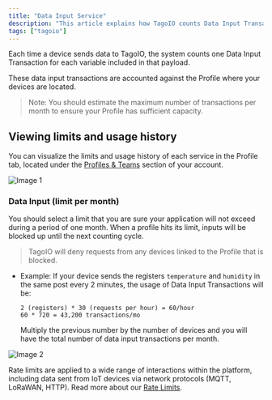 ```yaml
---
title: "Data Input Service"
description: "This article explains how TagoIO counts Data Input Transactions when devices send data, and where to view limits and usage history for each Profile. It also reminds you to estimate your monthly transaction volume."
tags: ["tagoio"]
---
```

Each time a device sends data to TagoIO, the system counts one Data Input Transaction for each variable included in that payload.

These data input transactions are accounted against the Profile where your devices are located.

> Note: You should estimate the maximum number of transactions per month to ensure your Profile has sufficient capacity.

## Viewing limits and usage history
You can visualize the limits and usage history of each service in the Profile tab, located under the [Profiles & Teams](../account/profiles) section of your account.

![Image 1](https://help.tago.io/galleryDocuments/edbsndab4798ca176c007187334dfe916a5f1f2ad8b3513e461b736204cca392b8a381af5bf0d0f1d0155cf0e22b328e8072d?inline=true)

### Data Input (limit per month)
You should select a limit that you are sure your application will not exceed during a period of one month. When a profile hits its limit, inputs will be blocked up until the next counting cycle.

> TagoIO will deny requests from any devices linked to the Profile that is blocked.

*   Example: If your device sends the registers `temperature` and `humidity` in the same post every 2 minutes, the usage of Data Input Transactions will be:
    ```text
    2 (registers) * 30 (requests per hour) = 60/hour
    60 * 720 = 43,200 transactions/mo
    ```
    Multiply the previous number by the number of devices and you will have the total number of data input transactions per month.

![Image 2](https://static.zohocdn.com/zoho-desk-editor/static/images/info.png)

Rate limits are applied to a wide range of interactions within the platform, including data sent from IoT devices via network protocols (MQTT, LoRaWAN, HTTP). Read more about our [Rate Limits](https://help.tago.io/portal/en/kb/articles/rate-limits).